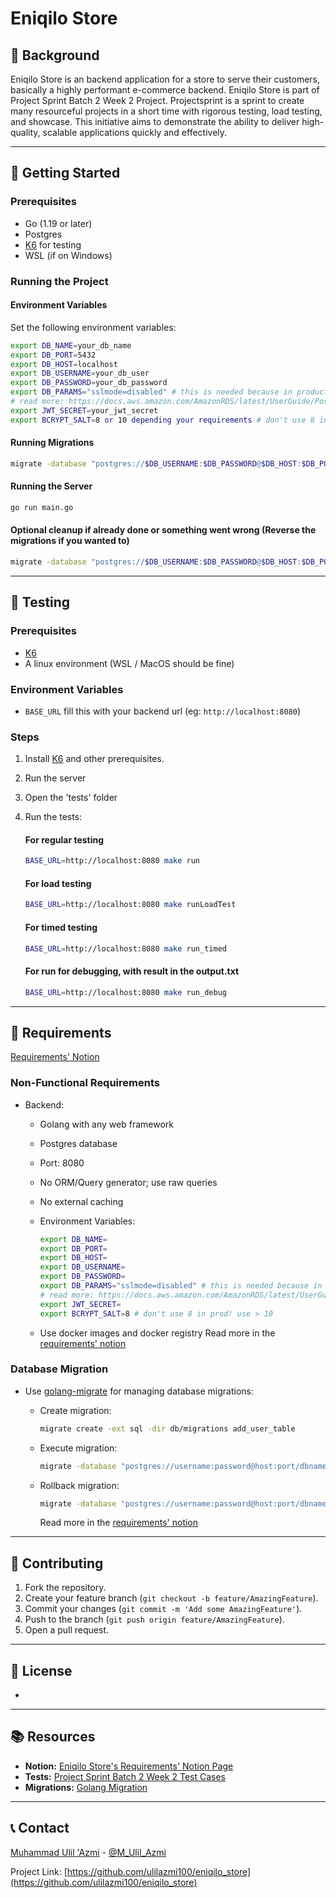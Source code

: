 # Eniqilo Store

## 🌄 Background

Eniqilo Store is an backend application for a store to serve their customers, basically a highly performant e-commerce backend.
Eniqilo Store is part of Project Sprint Batch 2 Week 2 Project. Projectsprint is a sprint to create many resourceful projects in a short time with rigorous testing, load testing, and showcase. This initiative aims to demonstrate the ability to deliver high-quality, scalable applications quickly and effectively.

---

## 🚀 Getting Started

### Prerequisites

- Go (1.19 or later)
- Postgres
- [K6](https://k6.io/docs/get-started/installation/) for testing
- WSL (if on Windows)

### Running the Project

#### Environment Variables

Set the following environment variables:
```bash
export DB_NAME=your_db_name
export DB_PORT=5432
export DB_HOST=localhost
export DB_USERNAME=your_db_user
export DB_PASSWORD=your_db_password
export DB_PARAMS="sslmode=disabled" # this is needed because in production, we use `sslrootcert=rds-ca-rsa2048-g1.pem` and `sslmode=verify-full` flag to connect
# read more: https://docs.aws.amazon.com/AmazonRDS/latest/UserGuide/PostgreSQL.Concepts.General.SSL.html
export JWT_SECRET=your_jwt_secret
export BCRYPT_SALT=8 or 10 depending your requirements # don't use 8 in prod! use > 10
```

#### Running Migrations

```bash
migrate -database "postgres://$DB_USERNAME:$DB_PASSWORD@$DB_HOST:$DB_PORT/$DB_NAME?$DB_PARAMS" -path db/migrations up
```

#### Running the Server

```bash
go run main.go
```

#### Optional cleanup if already done or something went wrong (Reverse the migrations if you wanted to)

```bash
migrate -database "postgres://$DB_USERNAME:$DB_PASSWORD@$DB_HOST:$DB_PORT/$DB_NAME?$DB_PARAMS" -path db/migrations down
```

---

## 🧪 Testing

### Prerequisites
- [K6](https://k6.io/docs/get-started/installation/)
- A linux environment (WSL / MacOS should be fine)

### Environment Variables
- `BASE_URL` fill this with your backend url (eg: `http://localhost:8080`)

### Steps
1. Install [K6](https://k6.io/docs/get-started/installation/) and other prerequisites.
2. Run the server
3. Open the 'tests' folder 
4. Run the tests:
    #### For regular testing
    ```bash
    BASE_URL=http://localhost:8080 make run
    ```
    #### For load testing
    ```bash
    BASE_URL=http://localhost:8080 make runLoadTest
    ```

    #### For timed testing
    ```bash
    BASE_URL=http://localhost:8080 make run_timed
    ```

    #### For run for debugging, with result in the output.txt
    ```bash
    BASE_URL=http://localhost:8080 make run_debug
    ```

---

## 📝 Requirements

[Requirements' Notion](https://openidea-projectsprint.notion.site/EniQilo-Store-93d69f62951c4c8aaf91e6c090127886)

### Non-Functional Requirements

- Backend:
  - Golang with any web framework
  - Postgres database
  - Port: 8080
  - No ORM/Query generator; use raw queries
  - No external caching
  - Environment Variables:
    ```bash
    export DB_NAME=
    export DB_PORT=
    export DB_HOST=
    export DB_USERNAME=
    export DB_PASSWORD=
    export DB_PARAMS="sslmode=disabled" # this is needed because in production, we use `sslrootcert=rds-ca-rsa2048-g1.pem` and `sslmode=verify-full` flag to connect 
    # read more: https://docs.aws.amazon.com/AmazonRDS/latest/UserGuide/PostgreSQL.Concepts.General.SSL.html
    export JWT_SECRET=
    export BCRYPT_SALT=8 # don't use 8 in prod! use > 10
    ```

  - Use docker images and docker registry
  Read more in the [requirements' notion](https://openidea-projectsprint.notion.site/EniQilo-Store-93d69f62951c4c8aaf91e6c090127886)

### Database Migration

- Use [golang-migrate](https://github.com/golang-migrate/migrate) for managing database migrations:
  - Create migration:
    ```bash
    migrate create -ext sql -dir db/migrations add_user_table
    ```
  - Execute migration:
    ```bash
    migrate -database "postgres://username:password@host:port/dbname?sslmode=disable" -path db/migrations up
    ```
  - Rollback migration:
    ```bash
    migrate -database "postgres://username:password@host:port/dbname?sslmode=disable" -path db/migrations down
    ```

    Read more in the [requirements' notion](https://openidea-projectsprint.notion.site/EniQilo-Store-93d69f62951c4c8aaf91e6c090127886)

---

## 👥 Contributing

1. Fork the repository.
2. Create your feature branch (`git checkout -b feature/AmazingFeature`).
3. Commit your changes (`git commit -m 'Add some AmazingFeature'`).
4. Push to the branch (`git push origin feature/AmazingFeature`).
5. Open a pull request.

---

## 📝 License

-

---

## 📚 Resources

- **Notion:** [Eniqilo Store's Requirements' Notion Page](https://openidea-projectsprint.notion.site/EniQilo-Store-93d69f62951c4c8aaf91e6c090127886)
- **Tests:** [Project Sprint Batch 2 Week 2 Test Cases](https://github.com/nandanugg/EniQiloStoreTestCasesPSW2B2?tab=readme-ov-file#for-load-testing)
- **Migrations:** [Golang Migration](https://github.com/golang-migrate/migrate)

---

## 📞 Contact

[Muhammad Ulil 'Azmi](https://github.com/ulilazmi100) - [@M_Ulil_Azmi](https://twitter.com/M_Ulil_Azmi)

Project Link: [https://github.com/ulilazmi100/eniqilo_store](https://github.com/ulilazmi100/eniqilo_store)